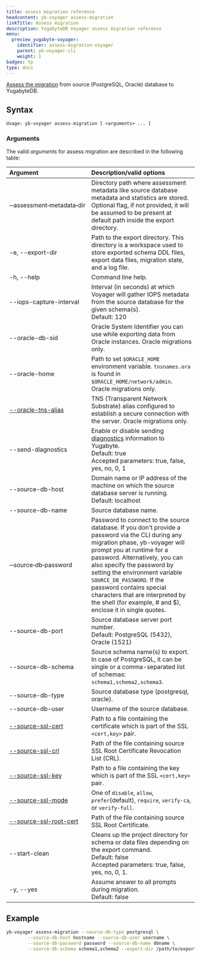```yaml
---
title: assess migration reference
headcontent: yb-voyager assess-migration
linkTitle: Assess migration
description: YugabyteDB Voyager assess migration reference
menu:
  preview_yugabyte-voyager:
    identifier: assess-migration-voyager
    parent: yb-voyager-cli
    weight: 1
badges: tp
type: docs
---
```


[Assess the migration](../../migrate/assess-migration) from source (PostgreSQL, Oracle) database to YugabyteDB.

## Syntax

```text
Usage: yb-voyager assess-migration [ <arguments> ... ]
```

### Arguments

The valid *arguments* for assess migration are described in the following table:

| Argument | Description/valid options |
| :------- | :------------------------ |
| &#8209;&#8209;assessment&#8209;metadata&#8209;dir | Directory path where assessment metadata like source database metadata and statistics are stored. Optional flag, if not provided, it will be assumed to be present at default path inside the export directory. |
| -e, --export-dir | Path to the export directory. This directory is a workspace used to store exported schema DDL files, export data files, migration state, and a log file. |
| -h, --help | Command line help. |
| --iops-capture-interval | Interval (in seconds) at which Voyager will gather IOPS metadata from the source database for the given schema(s). <br> Default: 120 |
| --oracle-db-sid | Oracle System Identifier you can use while exporting data from Oracle instances. Oracle migrations only. |
| --oracle-home | Path to set `$ORACLE_HOME` environment variable. `tnsnames.ora` is found in `$ORACLE_HOME/network/admin`. Oracle migrations only. |
| [--oracle-tns-alias](../yb-voyager-cli/#oracle-options) | TNS (Transparent Network Substrate) alias configured to establish a secure connection with the server. Oracle migrations only. |
| --send-diagnostics | Enable or disable sending [diagnostics](../../diagnostics-report/) information to Yugabyte. <br>Default: true<br> Accepted parameters: true, false, yes, no, 0, 1 |
| --source-db-host <hostname> | Domain name or IP address of the machine on which the source database server is running. <br>Default: localhost |
| --source-db-name | Source database name. |
| &#8209;&#8209;source&#8209;db&#8209;password | Password to connect to the source database. If you don't provide a password via the CLI during any migration phase, yb-voyager will prompt you at runtime for a password. Alternatively, you can also specify the password by setting the environment variable `SOURCE_DB_PASSWORD`. If the password contains special characters that are interpreted by the shell (for example, # and $), enclose it in single quotes. |
| --source-db-port | Source database server port number. <br>Default: PostgreSQL (5432), Oracle (1521) |
| --source-db-schema | Source schema name(s) to export. In case of PostgreSQL, it can be single or a comma-separated list of schemas: `schema1,schema2,schema3`. |
| --source-db-type |  Source database type (postgresql, oracle). |
| --source-db-user |  Username of the source database. |
| [--source-ssl-cert](../yb-voyager-cli/#ssl-connectivity) | Path to a file containing the certificate which is part of the SSL `<cert,key>` pair. |
| [--source-ssl-crl](../yb-voyager-cli/#ssl-connectivity) | Path of the file containing source SSL Root Certificate Revocation List (CRL). |
| [--source-ssl-key](../yb-voyager-cli/#ssl-connectivity) | Path to a file containing the key which is part of the SSL `<cert,key>` pair.|
| [--source-ssl-mode](../yb-voyager-cli/#ssl-connectivity) | One of `disable`, `allow`, `prefer`(default), `require`, `verify-ca`, or `verify-full`. |
| [--source-ssl-root-cert](../yb-voyager-cli/#ssl-connectivity) | Path of the file containing source SSL Root Certificate. |
| --start-clean | Cleans up the project directory for schema or data files depending on the export command. <br>Default: false <br> Accepted parameters: true, false, yes, no, 0, 1. |
| -y, --yes | Assume answer to all prompts during migration. <br>Default: false |

## Example

```sh
yb-voyager assess-migration --source-db-type postgresql \
        --source-db-host hostname --source-db-user username \
        --source-db-password password --source-db-name dbname \
        --source-db-schema schema1,schema2 --export-dir /path/to/export/dir
```
